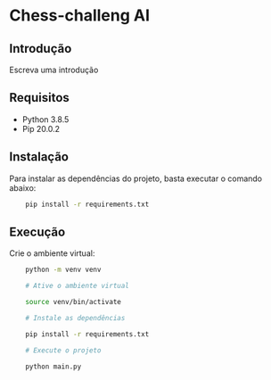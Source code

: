 # Chess-challeng AI

## Introdução
Escreva uma introdução 

## Requisitos
- Python 3.8.5
- Pip 20.0.2

## Instalação
Para instalar as dependências do projeto, basta executar o comando abaixo:
```bash
    pip install -r requirements.txt
```

## Execução

Crie o ambiente virtual:
```bash
    python -m venv venv

    # Ative o ambiente virtual

    source venv/bin/activate

    # Instale as dependências

    pip install -r requirements.txt

    # Execute o projeto

    python main.py
```